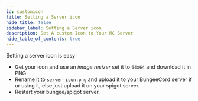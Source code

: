 ```yaml
---
id: customicon
title: Setting a Server icon
hide_title: false
sidebar_label: Setting a Server icon
description: Set A custom Icon to Your MC Server
hide_table_of_contents: true
---
```

Setting a server icon is easy
- Get your icon and use an *image resizer* set it to `64x64` and download it in PNG
- Rename it to `server-icon.png` and upload it to your BungeeCord server if ur using it, else just upload it on your spigot server.
- Restart your bungee/spigot server.
